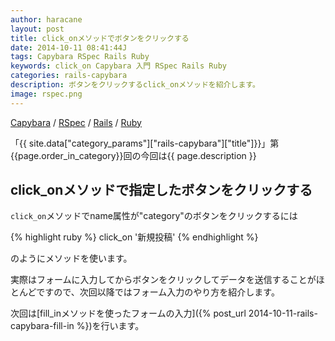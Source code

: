 ```yaml
---
author: haracane
layout: post
title: click_onメソッドでボタンをクリックする
date: 2014-10-11 08:41:44J
tags: Capybara RSpec Rails Ruby
keywords: click_on Capybara 入門 RSpec Rails Ruby
categories: rails-capybara
description: ボタンをクリックするclick_onメソッドを紹介します。
image: rspec.png
---
```

[Capybara](/tags/capybara/) / [RSpec](/tags/rspec/) / [Rails](/tags/rails/) / [Ruby](/tags/ruby/)

「{{ site.data["category_params"]["rails-capybara"]["title"]}}」第{{page.order_in_category}}回の今回は{{ page.description }}

## click_onメソッドで指定したボタンをクリックする

`click_on`メソッドでname属性が"category"のボタンをクリックするには

{% highlight ruby %}
click_on '新規投稿'
{% endhighlight %}

のようにメソッドを使います。

実際はフォームに入力してからボタンをクリックしてデータを送信することがほとんどですので、次回以降ではフォーム入力のやり方を紹介します。

次回は[fill_inメソッドを使ったフォームの入力]({% post_url 2014-10-11-rails-capybara-fill-in %})を行います。
